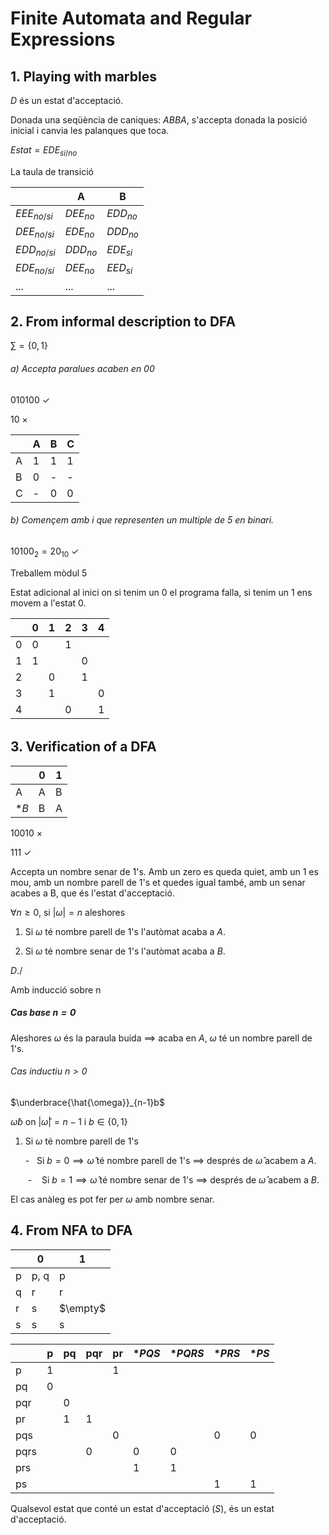 # Finite Automata and Regular Expressions

## 1. Playing with marbles

$D$ és un estat d'acceptació.

Donada una seqüència de caniques: $ABBA$, s'accepta donada la posició inicial i canvia les palanques que toca.

$Estat = EDE_{si/no}$

La taula de transició

|               | A          | B          |
| ------------- | ---------- | ---------- |
| $EEE_{no/si}$ | $DEE_{no}$ | $EDD_{no}$ |
| $DEE_{no/si}$ | $EDE_{no}$ | $DDD_{no}$ |
| $EDD_{no/si}$ | $DDD_{no}$ | $EDE_{si}$ |
| $EDE_{no/sí}$ | $DEE_{no}$ | $EED_{si}$ |
| ...           | ...        | ...        |

## 2. From informal description to DFA

$\sum = \{0, 1\}$

###### a) Accepta paralues acaben en 00

$010100 \: \checkmark$

$10 \: \times$



|     | A   | B   | C   |
| --- | --- | --- | --- |
| A   | 1   | 1   | 1   |
| B   | 0   | -   | -   |
| C   | -   | 0   | 0   |

###### b) Començem amb i que representen un multiple de 5 en binari.

$10100_2 = 20_{10} \: \checkmark$

Treballem mòdul 5



Estat adicional al inici on si tenim un 0 el programa falla, si tenim un 1 ens movem a l'estat 0.



|     | 0   | 1   | 2   | 3   | 4   |
| --- | --- | --- | --- | --- | --- |
| 0   | 0   |     | 1   |     |     |
| 1   | 1   |     |     | 0   |     |
| 2   |     | 0   |     | 1   |     |
| 3   |     | 1   |     |     | 0   |
| 4   |     |     | 0   |     | 1   |

###### 

## 3. Verification of a DFA

|      | 0   | 1   |
| ---- | --- | --- |
| A    | A   | B   |
| $*B$ | B   | A   |

$10010 \: \times$

$111 \: \checkmark$

Accepta un nombre senar de 1's. Amb un zero es queda quiet, amb un 1 es mou, amb un nombre parell de 1's et quedes igual també, amb un senar acabes a B, que és l'estat d'acceptació.



$\forall n \geq0$, si $|\omega| = n$ aleshores

1) Si $\omega$ té nombre parell de 1's l'autòmat acaba a $A$.

2) Si $\omega$ té nombre senar de 1's l'autòmat acaba a $B$.



$D./$

Amb inducció sobre n

##### Cas base $n=0$

Aleshores $\omega$ és la paraula buida $\implies$ acaba en $A$, $\omega$ té un nombre parell de 1's.

###### Cas inductiu $n > 0$

$\underbrace{\hat{\omega}}_{n-1}b$

$\hat{\omega}b$ on $|\hat{\omega}| = n-1$ i $b \in \{0, 1\}$

1. Si $\omega$ té nombre parell de 1's
   
   -   Si $b=0 \implies \hat{\omega}$ té nombre parell de 1's $\implies$ després de $\hat{\omega}$ acabem a $A$.
   
    -    Si $b=1 \implies \hat{\omega}$ té nombre senar de 1's $\implies$ després de $\hat{\omega}$ acabem a $B$.

El cas anàleg es pot fer per $\omega$ amb nombre senar.



## 4. From NFA to DFA

|     | 0    | 1        |
| --- | ---- | -------- |
| p   | p, q | p        |
| q   | r    | r        |
| r   | s    | $\empty$ |
| s   | s    | s        |



|      | p   | pq  | pqr | pr  | $*PQS$ | $*PQRS$ | $*PRS$ | $*PS$ |
| ---- | --- | --- | --- | --- | ------ | ------- | ------ | ----- |
| p    | 1   |     |     | 1   |        |         |        |       |
| pq   | 0   |     |     |     |        |         |        |       |
| pqr  |     | 0   |     |     |        |         |        |       |
| pr   |     | 1   | 1   |     |        |         |        |       |
| pqs  |     |     |     | 0   |        |         | 0      | 0     |
| pqrs |     |     | 0   |     | 0      | 0       |        |       |
| prs  |     |     |     |     | 1      | 1       |        |       |
| ps   |     |     |     |     |        |         | 1      | 1     |

Qualsevol estat que conté un estat d'acceptació ($S$), és un estat d'acceptació. 
